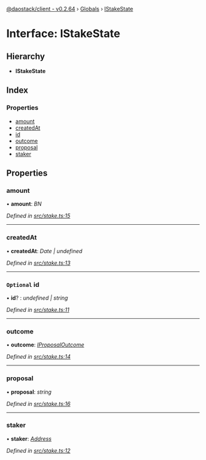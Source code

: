 [@daostack/client - v0.2.64](../README.md) › [Globals](../globals.md) › [IStakeState](istakestate.md)

# Interface: IStakeState

## Hierarchy

* **IStakeState**

## Index

### Properties

* [amount](istakestate.md#amount)
* [createdAt](istakestate.md#createdat)
* [id](istakestate.md#optional-id)
* [outcome](istakestate.md#outcome)
* [proposal](istakestate.md#proposal)
* [staker](istakestate.md#staker)

## Properties

###  amount

• **amount**: *BN*

*Defined in [src/stake.ts:15](https://github.com/dorgtech/client/blob/19b4373/src/stake.ts#L15)*

___

###  createdAt

• **createdAt**: *Date | undefined*

*Defined in [src/stake.ts:13](https://github.com/dorgtech/client/blob/19b4373/src/stake.ts#L13)*

___

### `Optional` id

• **id**? : *undefined | string*

*Defined in [src/stake.ts:11](https://github.com/dorgtech/client/blob/19b4373/src/stake.ts#L11)*

___

###  outcome

• **outcome**: *[IProposalOutcome](../enums/iproposaloutcome.md)*

*Defined in [src/stake.ts:14](https://github.com/dorgtech/client/blob/19b4373/src/stake.ts#L14)*

___

###  proposal

• **proposal**: *string*

*Defined in [src/stake.ts:16](https://github.com/dorgtech/client/blob/19b4373/src/stake.ts#L16)*

___

###  staker

• **staker**: *[Address](../globals.md#address)*

*Defined in [src/stake.ts:12](https://github.com/dorgtech/client/blob/19b4373/src/stake.ts#L12)*
